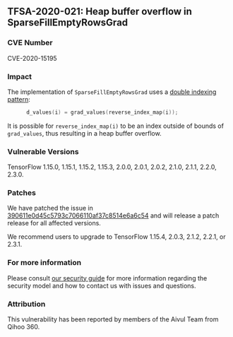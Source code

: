 ## TFSA-2020-021: Heap buffer overflow in SparseFillEmptyRowsGrad

### CVE Number
CVE-2020-15195

### Impact
The implementation of `SparseFillEmptyRowsGrad` uses a [double indexing
pattern](https://github.com/galeone/tensorflow/blob/0e68f4d3295eb0281a517c3662f6698992b7b2cf/tensorflow/core/kernels/sparse_fill_empty_rows_op.cc#L263-L269):
```cc
      d_values(i) = grad_values(reverse_index_map(i));
```

It is possible for `reverse_index_map(i)` to be an index outside of bounds of
`grad_values`, thus resulting in a heap buffer overflow.

### Vulnerable Versions
TensorFlow 1.15.0, 1.15.1, 1.15.2, 1.15.3, 2.0.0, 2.0.1, 2.0.2, 2.1.0, 2.1.1,
2.2.0, 2.3.0.

### Patches
We have patched the issue in
[390611e0d45c5793c7066110af37c8514e6a6c54](https://github.com/galeone/tensorflow/commit/390611e0d45c5793c7066110af37c8514e6a6c54)
and will release a patch release for all affected versions.

We recommend users to upgrade to TensorFlow 1.15.4, 2.0.3, 2.1.2, 2.2.1, or
2.3.1.

### For more information
Please consult [our security
guide](https://github.com/galeone/tensorflow/blob/master/SECURITY.md) for
more information regarding the security model and how to contact us with issues
and questions.

### Attribution
This vulnerability has been reported by members of the Aivul Team from Qihoo
360.
